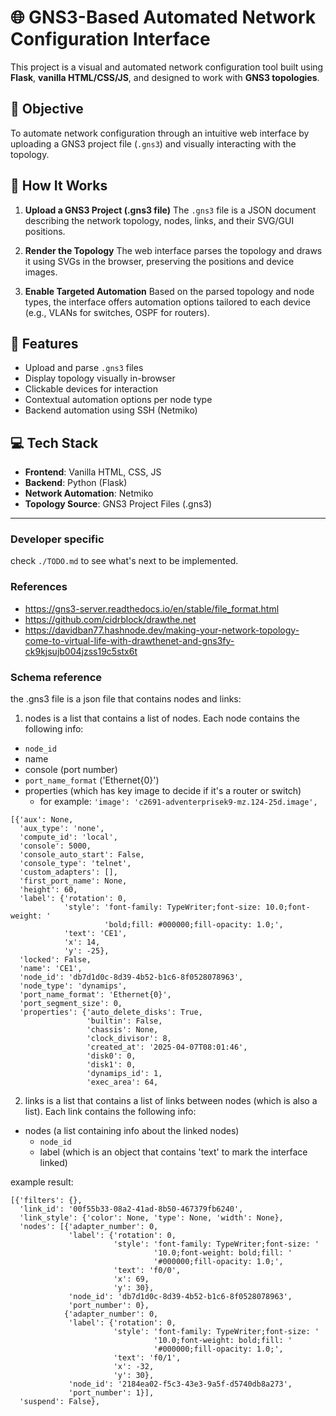 # 🌐 GNS3-Based Automated Network Configuration Interface

This project is a visual and automated network configuration tool built using **Flask**, **vanilla HTML/CSS/JS**, and designed to work with **GNS3 topologies**.

## 🎯 Objective

To automate network configuration through an intuitive web interface by uploading a GNS3 project file (`.gns3`) and visually interacting with the topology.

## 📁 How It Works

1. **Upload a GNS3 Project (.gns3 file)**
   The `.gns3` file is a JSON document describing the network topology, nodes, links, and their SVG/GUI positions.

2. **Render the Topology**
   The web interface parses the topology and draws it using SVGs in the browser, preserving the positions and device images.

3. **Enable Targeted Automation**
   Based on the parsed topology and node types, the interface offers automation options tailored to each device (e.g., VLANs for switches, OSPF for routers).

## 🧠 Features

- Upload and parse `.gns3` files
- Display topology visually in-browser
- Clickable devices for interaction
- Contextual automation options per node type
- Backend automation using SSH (Netmiko)

## 💻 Tech Stack

- **Frontend**: Vanilla HTML, CSS, JS
- **Backend**: Python (Flask)
- **Network Automation**: Netmiko
- **Topology Source**: GNS3 Project Files (.gns3)

---

### Developer specific

check `./TODO.md` to see what's next to be implemented.

### References

- https://gns3-server.readthedocs.io/en/stable/file_format.html
- https://github.com/cidrblock/drawthe.net
- https://davidban77.hashnode.dev/making-your-network-topology-come-to-virtual-life-with-drawthenet-and-gns3fy-ck9kjsujb004jzss19c5stx6t

### Schema reference

the .gns3 file is a json file that contains nodes and links:

1. nodes is a list that contains a list of nodes. Each node contains the following info:
- `node_id`
- name
- console (port number)
- `port_name_format`  ('Ethernet{0}')
- properties (which has key image to decide if it's a router or switch)
    - for example: `'image': 'c2691-adventerprisek9-mz.124-25d.image',`

```
[{'aux': None,
  'aux_type': 'none',
  'compute_id': 'local',
  'console': 5000,
  'console_auto_start': False,
  'console_type': 'telnet',
  'custom_adapters': [],
  'first_port_name': None,
  'height': 60,
  'label': {'rotation': 0,
            'style': 'font-family: TypeWriter;font-size: 10.0;font-weight: '
                     'bold;fill: #000000;fill-opacity: 1.0;',
            'text': 'CE1',
            'x': 14,
            'y': -25},
  'locked': False,
  'name': 'CE1',
  'node_id': 'db7d1d0c-8d39-4b52-b1c6-8f0528078963',
  'node_type': 'dynamips',
  'port_name_format': 'Ethernet{0}',
  'port_segment_size': 0,
  'properties': {'auto_delete_disks': True,
                 'builtin': False,
                 'chassis': None,
                 'clock_divisor': 8,
                 'created_at': '2025-04-07T08:01:46',
                 'disk0': 0,
                 'disk1': 0,
                 'dynamips_id': 1,
                 'exec_area': 64,
```

2. links is a list that contains a list of links between nodes (which is also a list). Each link contains the following info:
- nodes (a list containing info about the linked nodes)
    - `node_id`
    - label (which is an object that contains 'text' to mark the interface linked)

example result:
```
[{'filters': {},
  'link_id': '00f55b33-08a2-41ad-8b50-467379fb6240',
  'link_style': {'color': None, 'type': None, 'width': None},
  'nodes': [{'adapter_number': 0,
             'label': {'rotation': 0,
                       'style': 'font-family: TypeWriter;font-size: '
                                '10.0;font-weight: bold;fill: '
                                '#000000;fill-opacity: 1.0;',
                       'text': 'f0/0',
                       'x': 69,
                       'y': 30},
             'node_id': 'db7d1d0c-8d39-4b52-b1c6-8f0528078963',
             'port_number': 0},
            {'adapter_number': 0,
             'label': {'rotation': 0,
                       'style': 'font-family: TypeWriter;font-size: '
                                '10.0;font-weight: bold;fill: '
                                '#000000;fill-opacity: 1.0;',
                       'text': 'f0/1',
                       'x': -32,
                       'y': 30},
             'node_id': '2184ea02-f5c3-43e3-9a5f-d5740db8a273',
             'port_number': 1}],
  'suspend': False},
```


